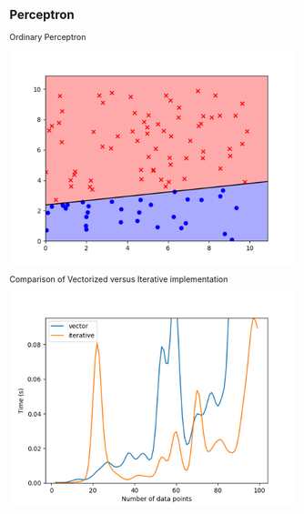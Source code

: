 ## Perceptron
Ordinary Perceptron

![alt text](https://github.com/hgrov52/ML-Models/blob/master/Perceptron/Images/perceptron.png)

Comparison of Vectorized versus Iterative implementation

![alt text](https://github.com/hgrov52/ML-Models/blob/master/Perceptron/Images/perceptron_time_comparison.png)

